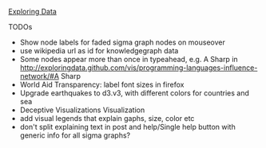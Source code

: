 [Exploring Data](http://exploringdata.github.com/)

TODOs

* Show node labels for faded sigma graph nodes on mouseover
* use wikipedia url as id for knowledgegraph data
* Some nodes appear more than once in typeahead, e.g. A Sharp in http://exploringdata.github.com/vis/programming-languages-influence-network/#A Sharp
* World Aid Transparency: label font sizes in firefox
* Upgrade earthquakes to d3.v3, with different colors for countries and sea
* Deceptive Visualizations Visualization
* add visual legends that explain gaphs, size, color etc
* don't split explaining text in post and help/Single help button with generic info for all sigma graphs?
